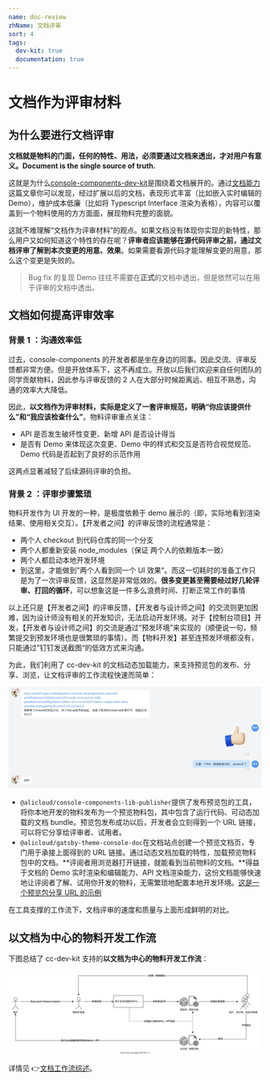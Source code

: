 ```yaml
---
name: doc-review
zhName: 文档评审
sort: 4
tags:
  dev-kit: true
  documentation: true
---
```


# 文档作为评审材料

## 为什么要进行文档评审

**文档就是物料的门面，任何的特性、用法，必须要通过文档来透出，才对用户有意义。Document is the single source of truth.**

这就是为什么[console-components-dev-kit](https://github.com/aliyun/alibabacloud-console-components/tree/master/dev-kit)是围绕着文档展开的。通过[文档能力](./doc-features)这篇文章你可以发现，经过扩展以后的文档，表现形式丰富（比如嵌入实时编辑的 Demo），维护成本低廉（比如将 Typescript Interface 渲染为表格），内容可以覆盖到一个物料使用的方方面面，展现物料完整的面貌。

这就不难理解“文档作为评审材料”的观点。如果文档没有体现你实现的新特性，那么用户又如何知道这个特性的存在呢？**评审者应该能够在源代码评审之前，通过文档评审了解到本次变更的用意、效果**。如果需要看源代码才能理解变更的用意，那么这个变更是失败的。

> Bug fix 的复现 Demo 往往不需要在**正式**的文档中透出，但是依然可以在用于评审的文档中透出。

## 文档如何提高评审效率

### 背景 1 ：沟通效率低

过去，console-components 的开发者都是坐在身边的同事。因此交流、评审反馈都非常方便。但是开放体系下，这不再成立。开放以后我们欢迎来自任何团队的同学贡献物料，因此参与评审反馈的 2 人在大部分时候距离远、相互不熟悉，沟通的效率大大降低。

因此，**以文档作为评审材料，实际是定义了一套评审规范，明确“你应该提供什么”和“我应该检查什么”**。物料评审重点关注：

- API 是否发生破坏性变更、新增 API 是否设计得当
- 是否有 Demo 来体现这次变更、Demo 中的样式和交互是否符合视觉规范、Demo 代码是否起到了良好的示范作用

这两点显著减轻了后续源码评审的负担。

### 背景 2 ：评审步骤繁琐

物料开发作为 UI 开发的一种，是极度依赖于 demo 展示的（即，实际地看到渲染结果、使用相关交互）。【开发者之间】的评审反馈的流程通常是：

- 两个人 checkout 到代码仓库的同一个分支
- 两个人都重新安装 node_modules（保证 两个人的依赖版本一致）
- 两个人都启动本地开发环境
- 到这里，才能做到”两个人看到同一个 UI 效果“。而这一切耗时的准备工作只是为了一次评审反馈，这显然是非常低效的。**很多变更甚至需要经过好几轮评审、打回的循环**，可以想象这是一件多么浪费时间、打断正常工作的事情

以上还只是【开发者之间】的评审反馈，【开发者与设计师之间】的交流则更加困难，因为设计师没有相关的开发知识，无法启动开发环境。对于【控制台项目】开发，【开发者与设计师之间】的交流是通过“预发环境”来实现的（顺便说一句，频繁提交到预发环境也是很繁琐的事情）。而【物料开发】甚至连预发环境都没有，只能通过”钉钉发送截图“的低效方式来沟通。

为此，我们利用了 cc-dev-kit 的文档动态加载能力，来支持预览包的发布、分享、浏览，让文档评审的工作流程快速而简单：

![简单的文档评审](./assets/doc-review1.png '简单的文档评审')

- `@alicloud/console-components-lib-publisher`提供了发布预览包的工具，将你本地开发的物料发布为一个预览物料包，其中包含了运行代码、可动态加载的文档 bundle。预览包发布成功以后，开发者会立刻得到一个 URL 链接，可以将它分享给评审者、试用者。
- `@alicloud/gatsby-theme-console-doc`在文档站点创建一个预览文档页，专门用于承接上面得到的 URL 链接。通过动态文档加载的特性，加载预览物料包中的文档。**评阅者用浏览器打开链接，就能看到当前物料的文档。**得益于文档的 Demo 实时渲染和编辑能力、API 文档渲染能力，这份文档能够快速地让评阅者了解、试用你开发的物料，无需繁琐地配置本地开发环境。[这是一个预览包分享 URL 的示例](https://csr632.gitee.io/alibabacloud-console-components/doc-preview?prodPkgName=%40alicloud%2Fconsole-components-actions&actualLoadPkgName=%40cc-dev-kit-test%2Fconsole-components-actions&actualLoadPkgVersion=1.0.9-preview.2)

在工具支撑的工作流下，文档评审的速度和质量与上面形成鲜明的对比。

## 以文档为中心的物料开发工作流

下图总结了 cc-dev-kit 支持的**以文档为中心的物料开发工作流**：

![物料开发工作流](./assets/feedback.svg '物料开发工作流')

详情见 👉[文档工作流综述](./doc-workflow)。
